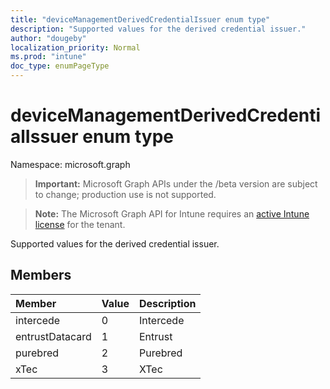 ```yaml
---
title: "deviceManagementDerivedCredentialIssuer enum type"
description: "Supported values for the derived credential issuer."
author: "dougeby"
localization_priority: Normal
ms.prod: "intune"
doc_type: enumPageType
---
```


# deviceManagementDerivedCredentialIssuer enum type

Namespace: microsoft.graph

> **Important:** Microsoft Graph APIs under the /beta version are subject to change; production use is not supported.

> **Note:** The Microsoft Graph API for Intune requires an [active Intune license](https://go.microsoft.com/fwlink/?linkid=839381) for the tenant.

Supported values for the derived credential issuer.

## Members
|Member|Value|Description|
|:---|:---|:---|
|intercede|0|Intercede|
|entrustDatacard|1|Entrust|
|purebred|2|Purebred|
|xTec|3|XTec|



